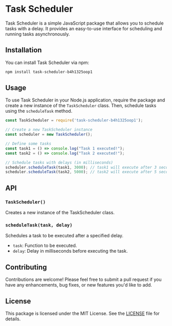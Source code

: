 # Task Scheduler

Task Scheduler is a simple JavaScript package that allows you to schedule tasks with a delay. It provides an easy-to-use interface for scheduling and running tasks asynchronously.

## Installation

You can install Task Scheduler via npm:

```bash
npm install task-scheduler-b4h1325oop1
```

## Usage

To use Task Scheduler in your Node.js application, require the package and create a new instance of the `TaskScheduler` class. Then, schedule tasks using the `scheduleTask` method.

```javascript
const TaskScheduler = require('task-scheduler-b4h1325oop1');

// Create a new TaskScheduler instance
const scheduler = new TaskScheduler();

// Define some tasks
const task1 = () => console.log("Task 1 executed!");
const task2 = () => console.log("Task 2 executed!");

// Schedule tasks with delays (in milliseconds)
scheduler.scheduleTask(task1, 3000); // task1 will execute after 3 seconds
scheduler.scheduleTask(task2, 5000); // task2 will execute after 5 seconds
```

## API

### `TaskScheduler()`

Creates a new instance of the TaskScheduler class.

### `scheduleTask(task, delay)`

Schedules a task to be executed after a specified delay.

- `task`: Function to be executed.
- `delay`: Delay in milliseconds before executing the task.

## Contributing

Contributions are welcome! Please feel free to submit a pull request if you have any enhancements, bug fixes, or new features you'd like to add.

## License

This package is licensed under the MIT License. See the [LICENSE](LICENSE) file for details.
